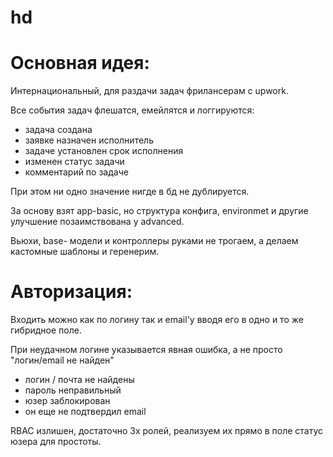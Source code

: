 # hd

Основная идея:
===============================

Интернациональный, для раздачи задач фрилансерам с upwork.

Все события задач флешатся, емейлятся и логгируются:
* задача создана
* заявке назначен исполнитель
* задаче установлен срок исполнения
* изменен статус задачи
* комментарий по задаче

При этом ни одно значение нигде в бд не дублируется.

За основу взят app-basic, но структура конфига, environmet и другие улучшение позаимствована у advanced.

Вьюхи, base- модели и контроллеры руками не трогаем, а делаем кастомные шаблоны и геренерим.


Авторизация:
===============================

Входить можно как по логину так и email'y вводя его в одно и то же гибридное поле.

При неудачном логине указывается явная ошибка, а не просто "логин/email не найден"
* логин / почта не найдены
* пароль неправильный
* юзер заблокирован
* он еще не подтвердил email

RBAC излишен, достаточно 3х ролей, реализуем их прямо в поле статус юзера для простоты.
